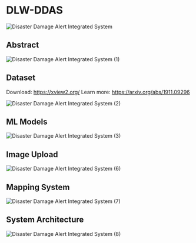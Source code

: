 # DLW-DDAS

![Disaster Damage Alert Integrated System](https://user-images.githubusercontent.com/114417539/193471680-1ab0f36b-f411-41f4-b7d4-31c6e512b64c.jpg)

## Abstract
![Disaster Damage Alert Integrated System (1)](https://user-images.githubusercontent.com/114417539/193471712-da024f8c-bc1d-4118-8d64-7b3ed27ec40e.jpg)

## Dataset
Download: https://xview2.org/
Learn more: https://arxiv.org/abs/1911.09296

![Disaster Damage Alert Integrated System (2)](https://user-images.githubusercontent.com/114417539/193471756-eeed490f-63ee-4235-b387-f5a464b91e61.jpg)

## ML Models
![Disaster Damage Alert Integrated System (3)](https://user-images.githubusercontent.com/114417539/193471754-fefe29b7-7fbe-4f19-9a47-387aae57b5a7.jpg)

## Image Upload
![Disaster Damage Alert Integrated System (6)](https://user-images.githubusercontent.com/114417539/193473318-71867a41-6967-4c91-87d4-c3d973c26e35.jpg)

## Mapping System
![Disaster Damage Alert Integrated System (7)](https://user-images.githubusercontent.com/114417539/193473323-040c3961-2d6e-4aac-af22-fe0a8aeb5345.jpg)

## System Architecture
![Disaster Damage Alert Integrated System (8)](https://user-images.githubusercontent.com/114417539/193473330-a6d7db42-7104-45fd-89bf-05d148310927.jpg)

